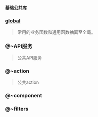 #### 基础公共库


### [global](./global/README.md)
> 常用的业务函数和通用函数抽离至全局。



### @~API服务
> 公共API服务


### @~action
> 公共action


### @~component

### @~filters
